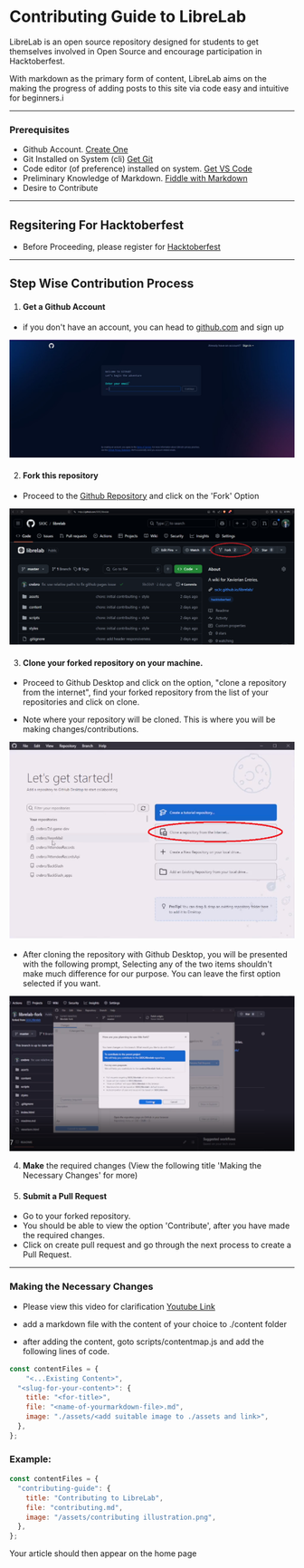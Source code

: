# Contributing Guide to LibreLab

LibreLab is an open source repository designed for students to get themselves involved in Open Source and encourage participation in Hacktoberfest.

With markdown as the primary form of content, LibreLab aims on the making the progress of adding posts to this site via code easy and intuitive for beginners.i

---

### Prerequisites

- Github Account. [Create One](https://github.com/signup)
- Git Installed on System (cli) [Get Git](https://git-scm.com/downloads)
- Code editor (of preference) installed on system. [Get VS Code](https://code.visualstudio.com/)
- Preliminary Knowledge of Markdown. [Fiddle with Markdown](https://www.markdownguide.org/getting-started/)
- Desire to Contribute

---

## Regsitering For Hacktoberfest

- Before Proceeding, please register for [Hacktoberfest](https://hacktoberfest.com/)

---

## Step Wise Contribution Process

1. #### Get a Github Account

- if you don't have an account, you can head to [github.com](https://github.com/) and sign up

![Github SignUp Image](./assets/contributing-assets/sign%20up.JPG)

2. #### Fork this repository

- Proceed to the [Github Repository](https://github.com/sx3c/librelab) and click on the 'Fork' Option

![Fork Illustration](./assets/contributing-assets/fork.png)

3. #### Clone your forked repository on your machine.

- Proceed to Github Desktop and click on the option, "clone a repository from the internet", find your forked repository from the list of your repositories and click on clone.

- Note where your repository will be cloned. This is where you will be making changes/contributions.

![Github-desktop](./assets/contributing-assets/re-clone.png)

- After cloning the repository with Github Desktop, you will be presented with the following prompt, Selecting any of the two items shouldn't make much difference for our purpose. You can leave the first option selected if you want.

![Clone options](./assets/contributing-assets/clone-options.png)

4. **Make** the required changes (View the following title 'Making the Necessary Changes' for more)

5. #### Submit a Pull Request

- Go to your forked repository.
- You should be able to view the option 'Contribute', after you have made the required changes.
- Click on create pull request and go through the next process to create a Pull Request.

---

### Making the Necessary Changes

- Please view this video for clarification [Youtube Link](https://youtu.be/7hH8soFRw2w?feature=shared&t=212)

- add a markdown file with the content of your choice to ./content folder
- after adding the content, goto scripts/contentmap.js and add the following lines of code.

```javascript
const contentFiles = {
    "<...Existing Content>",
  "<slug-for-your-content>": {
    title: "<for-title>",
    file: "<name-of-yourmarkdown-file>.md",
    image: "./assets/<add suitable image to ./assets and link>",
  },
};
```

### Example:

```javascript
const contentFiles = {
  "contributing-guide": {
    title: "Contributing to LibreLab",
    file: "contributing.md",
    image: "/assets/contributing illustration.png",
  },
};
```

Your article should then appear on the home page
